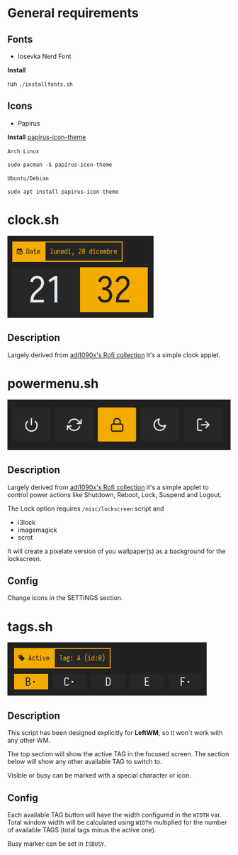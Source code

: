 # General requirements

## Fonts
- Iosevka Nerd Font
  
**Install**

run `./installfonts.sh`


## Icons
- Papirus
  
**Install**
[papirus-icon-theme](https://github.com/PapirusDevelopmentTeam/papirus-icon-theme)

`Arch Linux`
```
sudo pacman -S papirus-icon-theme
```

`Ubuntu/Debian`
```
sudo apt install papirus-icon-theme
```


# clock.sh
![tags.sh](./screenshots/clock.png)

## Description
Largely derived from [adi1090x's Rofi collection](https://github.com/adi1090x/rofi) it's a simple clock applet.




# powermenu.sh
![tags.sh](./screenshots/powermenu.png)

## Description
Largely derived from [adi1090x's Rofi collection](https://github.com/adi1090x/rofi) it's a simple applet to control power actions like Shutdown, Reboot, Lock, Suspend and Logout.

The Lock option requires `/misc/lockscreen` script and
- i3lock
- imagemagick
- scrot
  
It will create a pixelate version of you wallpaper(s) as a background for the lockscreen.

## Config

Change icons in the SETTINGS section.




# tags.sh
![tags.sh](./screenshots/tags.png)

## Description
This script has been designed explicitly for **LeftWM**, so it won´t work with any other WM.

The top section will show the active TAG in the focused screen.
The section below will show any other available TAG to switch to.

Visible or busy can be marked with a special character or icon.

## Config

Each available TAG button will have the width configured in the `WIDTH` var.
Total window width will be calculated using `WIDTH` multiplied for the number of available TAGS (total tags minus the active one).

Busy marker can be set in `ISBUSY`.






